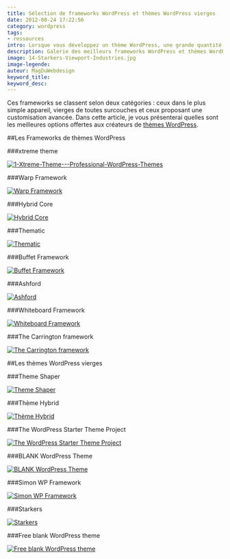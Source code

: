 ```yaml
---
title: Sélection de frameworks WordPress et thèmes WordPress vierges
date: 2012-08-24 17:22:56
category: wordpress
tags: 
- ressources
intro: Lorsque vous développez un thème WordPress, une grande quantité de fonctions, de filtres et de fichiers est commune à chacun de vos projets. En les regroupant dans un unique thème de base, votre productivité pourrait être grandement améliorée. Réunir les fichiers et les styles CSS par défaut dans un unique thème peut prendre un certain temps. Fort heureusement, de nombreux frameworks WordPress sont disponibles. Pourquoi s'en priver..
description: Galerie des meilleurs frameworks WordPress et thèmes WordPress vierges.
image: 14-Starkers-Viewport-Industries.jpg
image-legende:
auteur: MagDuWebdesign
keyword_title:
keyword_desc:
---
```


Ces frameworks se classent selon deux catégories : ceux dans le plus simple appareil, vierges de toutes surcouches et ceux proposant une customisation avancée. Dans cette article, je vous présenterai quelles sont les meilleures options offertes aux créateurs de [thèmes WordPress](http://magazineduwebdesign.com/12-themes-wordpress-e-commerce-et-responsives "Exemples d'utilisation de l'API Twitter").

##Les Frameworks de thèmes WordPress

###xtreme theme

<a href="http://xtreme-theme.com/" title="Voir la démo du thème" target="_blank">![1-Xtreme-Theme---Professional-WordPress-Themes](https://s3-eu-west-1.amazonaws.com/mdw-img/large/1-Xtreme-Theme-Professional-WordPress-Themes.jpg "1-Xtreme-Theme---Professional-WordPress-Themes")</a>

###Warp Framework

<a href="http://www.yootheme.com/themes/warp-framework" title="Voir la démo du thème" target="_blank">![Warp Framework](https://s3-eu-west-1.amazonaws.com/mdw-img/large/2-Themes-Warp-Framework-YOOtheme.jpg "Warp Framework")</a>

###Hybrid Core

<a href="http://themehybrid.com/hybrid-core" title="Voir la démo du thème" target="_blank">![Hybrid Core](https://s3-eu-west-1.amazonaws.com/mdw-img/large/3-Hybrid-Core-WordPress-theme-development-framework.jpg "Hybrid Core")</a>

###Thematic

<a href="http://themeshaper.com/thematic/" title="Voir la démo du thème" target="_blank">![Thematic](https://s3-eu-west-1.amazonaws.com/mdw-img/large/5-The-Buffet-Framework.jpg "Thematic")</a>

###Buffet Framework

<a href="http://www.zy.sg/the-buffet-framework/" title="Voir la démo du thème" target="_blank">![Buffet Framework](https://s3-eu-west-1.amazonaws.com/mdw-img/large/1-Xtreme-Theme-Professional-WordPress-Themes.jpg "Buffet Framework")</a>

###Ashford

<a href="http://ashford.turtleinteractive.com/" title="Voir la démo du thème" target="_blank">![Ashford](https://s3-eu-west-1.amazonaws.com/mdw-img/large/6-Free-WordPress-Theme-CMS-Framework-Ashford-WordPress-Theme.jpg "Ashford")</a>

###Whiteboard Framework

<a href="http://whiteboardframework.com/" title="Voir la démo du thème" target="_blank">![Whiteboard Framework](https://s3-eu-west-1.amazonaws.com/mdw-img/large/7-Whiteboard-Framework-for-WordPress.jpg "Whiteboard Framework")</a>

###The Carrington framework

<a href="http://carringtontheme.com/" title="Voir la démo du thème" target="_blank">![The Carrington framework](https://s3-eu-west-1.amazonaws.com/mdw-img/large/8-Carrington-The-CMS-Theme-Platform-for-WordPress.jpg "The Carrington framework")</a>

##Les thèmes WordPress vierges

###Theme Shaper

<a href="http://themeshaper.com/2010/07/02/toolbox-html5-starter-theme/" title="Voir la démo du thème" target="_blank">![Theme Shaper](https://s3-eu-west-1.amazonaws.com/mdw-img/large/4-Thematic-A-WordPress-Theme-Framework-ThemeShaper.jpg "Theme Shaper")</a>

###Thème Hybrid

<a href="http://themehybrid.com/themes/hybrid" title="Voir la démo du thème" target="_blank">![Thème Hybrid](https://s3-eu-west-1.amazonaws.com/mdw-img/large/10-Hybrid.jpg "Thème Hybrid")</a>

###The WordPress Starter Theme Project

<a href="http://wpcandy.com/uncategorized/the-wordpress-starter-theme-project" title="Voir la démo du thème" target="_blank">![The WordPress Starter Theme Project](https://s3-eu-west-1.amazonaws.com/mdw-img/large/11-The-WordPress-Starter-Theme-Project-WPCandy.jpg "The WordPress Starter Theme Project")</a>

###BLANK WordPress Theme

<a href="http://digwp.com/2010/02/blank-wordpress-theme/" title="Voir la démo du thème" target="_blank">![BLANK WordPress Theme](https://s3-eu-west-1.amazonaws.com/mdw-img/large/12-BLANK-WordPress-Theme-Digging-into-WordPress.jpg "BLANK WordPress Theme")</a>

###Simon WP Framework

<a href="http://simonwebdesign.com/simon-wp-framework/" title="Voir la démo du thème" target="_blank">![Simon WP Framework](https://s3-eu-west-1.amazonaws.com/mdw-img/large/13-Simon-WP-Framework-Simon-Web-Design-in-South-Florida.jpg "Simon WP Framework")</a>

###Starkers

<a href="http://viewportindustries.com/products/starkers/" title="Voir la démo du thème" target="_blank">![Starkers](https://s3-eu-west-1.amazonaws.com/mdw-img/large/14-Starkers-Viewport-Industries.jpg "Starkers")</a>

###Free blank WordPress theme

<a href="http://www.schalkburger.za.net/free-blank-wordpress-theme" title="Voir la démo du thème" target="_blank">![Free blank WordPress theme](https://s3-eu-west-1.amazonaws.com/mdw-img/large/15Free-blank-Wordpress-theme.jpg "Free blank WordPress theme")</a>